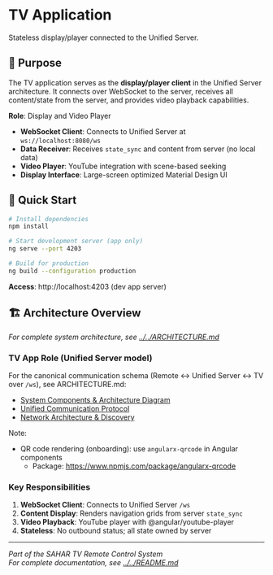 # TV Application

Stateless display/player connected to the Unified Server.

## 🎯 Purpose

The TV application serves as the **display/player client** in the Unified Server architecture. It connects over WebSocket to the server, receives all content/state from the server, and provides video playback capabilities.

**Role**: Display and Video Player
- **WebSocket Client**: Connects to Unified Server at `ws://localhost:8080/ws`
- **Data Receiver**: Receives `state_sync` and content from server (no local data)
- **Video Player**: YouTube integration with scene-based seeking
- **Display Interface**: Large-screen optimized Material Design UI

## 🚀 Quick Start

```bash
# Install dependencies
npm install

# Start development server (app only)
ng serve --port 4203

# Build for production
ng build --configuration production
```

**Access**: http://localhost:4203 (dev app server)

## 🏗️ Architecture Overview

*For complete system architecture, see [../../ARCHITECTURE.md](../../ARCHITECTURE.md)*

### TV App Role (Unified Server model)
For the canonical communication schema (Remote ↔ Unified Server ↔ TV over `/ws`), see ARCHITECTURE.md:
- [System Components & Architecture Diagram](../../ARCHITECTURE.md#2-system-components--architecture-diagram)
- [Unified Communication Protocol](../../ARCHITECTURE.md#4-unified-communication-protocol)
- [Network Architecture & Discovery](../../ARCHITECTURE.md#6-network-architecture--discovery)

Note:
- QR code rendering (onboarding): use `angularx-qrcode` in Angular components
	- Package: https://www.npmjs.com/package/angularx-qrcode

### Key Responsibilities
1. **WebSocket Client**: Connects to Unified Server `/ws`
2. **Content Display**: Renders navigation grids from server `state_sync`
3. **Video Playback**: YouTube player with @angular/youtube-player
4. **Stateless**: No outbound status; all state owned by server


---

*Part of the SAHAR TV Remote Control System*  
*For complete documentation, see [../../README.md](../../README.md)*
